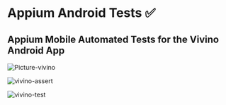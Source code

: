 # Appium Android Tests  ✅
## Appium Mobile Automated Tests for the Vivino Android App

![Picture-vivino](https://user-images.githubusercontent.com/90700181/228248681-bb8289fe-1859-4abe-9a55-113c1e8e3489.jpg)

>>>>>>>>>>>>>>>>>>>>>>>>>>>>>>>>>>>>>

![vivino-assert](https://user-images.githubusercontent.com/90700181/228248300-d39883f0-5fdd-4156-bd6c-0f4271c7ff83.png)
>>>>>>>>>>>>>>>>>>>>>>>>>>>>>>>>>>>>>>>>>>>>>>

![vivino-test](https://user-images.githubusercontent.com/90700181/228248325-53ea5cb6-e21f-4b19-9f76-1590c0d470c1.png)
